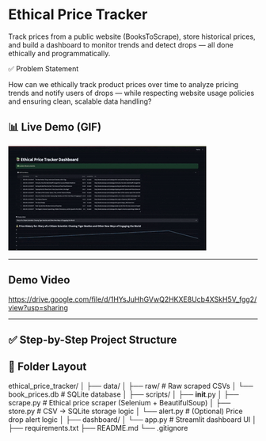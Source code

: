 # Ethical Price Tracker

Track prices from a public website (BooksToScrape), store historical prices, and build a dashboard to monitor trends and detect drops — all done ethically and programmatically.

✅ Problem Statement

How can we ethically track product prices over time to analyze pricing trends and notify users of drops — while respecting website usage policies and ensuring clean, scalable data handling?


## 📊 Live Demo (GIF)

![Dashboard Demo](assets/demo.gif)

---

## Demo Video

https://drive.google.com/file/d/1HYsJuHhGVwQ2HKXE8Ucb4XSkH5V_fgg2/view?usp=sharing

---

## ✅ Step-by-Step Project Structure

## 📁 Folder Layout
ethical_price_tracker/
│
├── data/
│   ├── raw/                        # Raw scraped CSVs
│   └── book_prices.db              # SQLite database
│
├── scripts/
│   ├── __init__.py
│   ├── scrape.py                   # Ethical price scraper (Selenium + BeautifulSoup)
│   ├── store.py                    # CSV → SQLite storage logic
│   └── alert.py                    # (Optional) Price drop alert logic
│
├── dashboard/
│   └── app.py                      # Streamlit dashboard UI
│
├── requirements.txt
├── README.md
└── .gitignore

